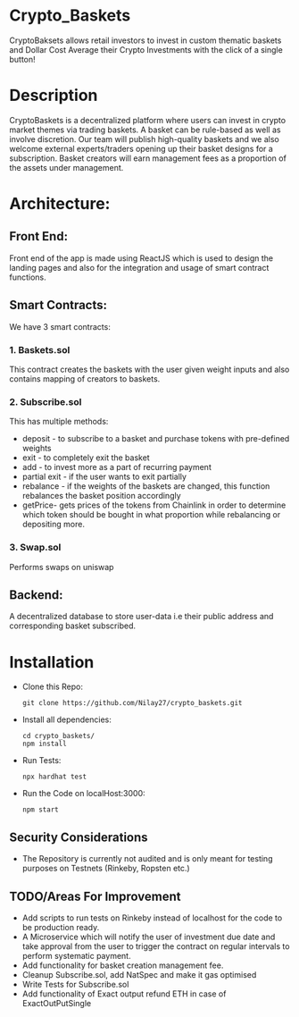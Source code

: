 # Crypto_Baskets

CryptoBaksets allows retail investors to invest in custom thematic baskets and Dollar Cost Average their Crypto Investments with the click of a single button!

# Description

CryptoBaskets is a decentralized platform where users can invest in crypto market themes via trading baskets. A basket can be rule-based as well as involve discretion. Our team will publish high-quality baskets and we also welcome external experts/traders opening up their basket designs for a subscription. Basket creators will earn management fees as a proportion of the assets under management. 

# Architecture:

## Front End: 

Front end of the app is made using ReactJS which is used to design the landing pages and also for the integration and usage of smart contract functions.

## Smart Contracts:

We have 3 smart contracts:
### 1. Baskets.sol
This contract creates the baskets with the user given weight inputs and also contains mapping of creators to baskets.

### 2. Subscribe.sol
This has multiple methods: 
- deposit - to subscribe to a basket and purchase tokens with pre-defined weights
- exit - to completely exit the basket
- add - to invest more as a part of recurring payment
- partial exit - if the user wants to exit partially
- rebalance - if the weights of the baskets are changed, this function rebalances the basket position accordingly
- getPrice-  gets prices of the tokens from Chainlink in order to determine which token should be bought in what proportion while rebalancing or depositing more. 

### 3. Swap.sol
Performs swaps on uniswap

## Backend:

A decentralized database to store user-data i.e their public address and corresponding basket subscribed.


# Installation
-  Clone this Repo:
    ```
    git clone https://github.com/Nilay27/crypto_baskets.git
    ```

-   Install all dependencies:

    ```
    cd crypto_baskets/
    npm install
    ```

-   Run Tests:
    ```
    npx hardhat test
    ```

- Run the Code on localHost:3000:
    ```
    npm start
    ``` 
## Security Considerations

-   The Repository is currently not audited and is only meant for testing purposes on Testnets (Rinkeby, Ropsten etc.)

## TODO/Areas For Improvement
- Add scripts to run tests on Rinkeby instead of localhost for the code to be production ready.
- A Microservice which will notify the user of investment due date and take approval from the user to trigger the contract on regular intervals to perform systematic payment.
- Add functionality for basket creation management fee.
- Cleanup Subscribe.sol, add NatSpec and make it gas optimised
- Write Tests for Subscribe.sol
- Add functionality of Exact output refund ETH in case of ExactOutPutSingle

